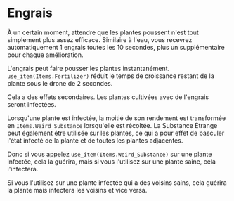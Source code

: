 # Engrais
À un certain moment, attendre que les plantes poussent n'est tout simplement plus assez efficace.
Similaire à l'eau, vous recevrez automatiquement 1 engrais toutes les 10 secondes, plus un supplémentaire pour chaque amélioration.

L'engrais peut faire pousser les plantes instantanément. `use_item(Items.Fertilizer)` réduit le temps de croissance restant de la plante sous le drone de 2 secondes.

Cela a des effets secondaires.
Les plantes cultivées avec de l'engrais seront infectées.

Lorsqu'une plante est infectée, la moitié de son rendement est transformée en `Items.Weird_Substance` lorsqu'elle est récoltée.
La Substance Étrange peut également être utilisée sur les plantes, ce qui a pour effet de basculer l'état infecté de la plante et de toutes les plantes adjacentes.

Donc si vous appelez `use_item(Items.Weird_Substance)` sur une plante infectée, cela la guérira, mais si vous l'utilisez sur une plante saine, cela l'infectera.

Si vous l'utilisez sur une plante infectée qui a des voisins sains, cela guérira la plante mais infectera les voisins et vice versa.